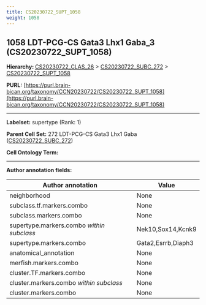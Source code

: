```yaml
---
title: CS20230722_SUPT_1058
weight: 1058
---
```

## 1058 LDT-PCG-CS Gata3 Lhx1 Gaba_3 (CS20230722_SUPT_1058)
<b>Hierarchy: </b>
[CS20230722_CLAS_26](../CS20230722_CLAS_26) >
[CS20230722_SUBC_272](../CS20230722_SUBC_272) >
[CS20230722_SUPT_1058](../CS20230722_SUPT_1058)

**PURL:** [https://purl.brain-bican.org/taxonomy/CCN20230722/CS20230722_SUPT_1058](https://purl.brain-bican.org/taxonomy/CCN20230722/CS20230722_SUPT_1058)

---


**Labelset:** supertype (Rank: 1)

**Parent Cell Set:** 272 LDT-PCG-CS Gata3 Lhx1 Gaba ([CS20230722_SUBC_272](../CS20230722_SUBC_272))



**Cell Ontology Term:** 

[MARKER GENES.]: #


---

[TRANSFERRED ANNOTATIONS.]: #


[AUTHOR ANNOTATION FIELDS.]: #


**Author annotation fields:**

| Author annotation | Value |
|-------------------|-------|
|neighborhood|None|
|subclass.tf.markers.combo|None|
|subclass.markers.combo|None|
|supertype.markers.combo _within subclass_|Nek10,Sox14,Kcnk9|
|supertype.markers.combo|Gata2,Esrrb,Diaph3|
|anatomical_annotation|None|
|merfish.markers.combo|None|
|cluster.TF.markers.combo|None|
|cluster.markers.combo _within subclass_|None|
|cluster.markers.combo|None|
